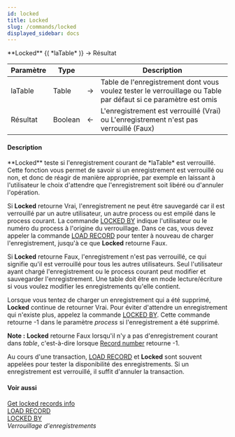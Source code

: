 ```yaml
---
id: locked
title: Locked
slug: /commands/locked
displayed_sidebar: docs
---
```


<!--REF #_command_.Locked.Syntax-->**Locked** {( *laTable* )} -> Résultat<!-- END REF-->
<!--REF #_command_.Locked.Params-->
| Paramètre | Type |  | Description |
| --- | --- | --- | --- |
| laTable | Table | &#8594;  | Table de l'enregistrement dont vous voulez tester le verrouillage ou Table par défaut si ce paramètre est omis |
| Résultat | Boolean | &#8592; | L'enregistrement est verrouillé (Vrai) ou L'enregistrement n'est pas verrouillé (Faux) |

<!-- END REF-->

#### Description 

<!--REF #_command_.Locked.Summary-->**Locked** teste si l'enregistrement courant de *laTable* est verrouillé.<!-- END REF--> Cette fonction vous permet de savoir si un enregistrement est verrouillé ou non, et donc de réagir de manière appropriée, par exemple en laissant à l'utilisateur le choix d'attendre que l'enregistrement soit libéré ou d'annuler l'opération.

Si **Locked** retourne Vrai, l'enregistrement ne peut être sauvegardé car il est verrouillé par un autre utilisateur, un autre process ou est empilé dans le process courant. La commande [LOCKED BY](locked-by.md) indique l'utilisateur ou le numéro du process à l'origine du verrouillage. Dans ce cas, vous devez appeler la commande [LOAD RECORD](load-record.md) pour tenter à nouveau de charger l'enregistrement, jusqu'à ce que **Locked** retourne Faux. 

Si **Locked** retourne Faux, l'enregistrement n'est pas verrouillé, ce qui signifie qu'il est verrouillé pour tous les autres utilisateurs. Seul l'utilisateur ayant chargé l'enregistrement ou le process courant peut modifier et sauvegarder l'enregistrement. Une table doit être en mode lecture/écriture si vous voulez modifier les enregistrements qu'elle contient.

Lorsque vous tentez de charger un enregistrement qui a été supprimé, **Locked** continue de retourner Vrai. Pour éviter d'attendre un enregistrement qui n'existe plus, appelez la commande [LOCKED BY](locked-by.md). Cette commande retourne -1 dans le paramètre *process* si l'enregistrement a été supprimé. 

**Note :** **Locked** retourne Faux lorsqu'il n'y a pas d'enregistrement courant dans *table*, c'est-à-dire lorsque [Record number](record-number.md) retourne -1.

Au cours d'une transaction, [LOAD RECORD](load-record.md) et **Locked** sont souvent appelées pour tester la disponibilité des enregistrements. Si un enregistrement est verrouillé, il suffit d'annuler la transaction.

#### Voir aussi 

[Get locked records info](get-locked-records-info.md)  
[LOAD RECORD](load-record.md)  
[LOCKED BY](locked-by.md)  
*Verrouillage d'enregistrements*  